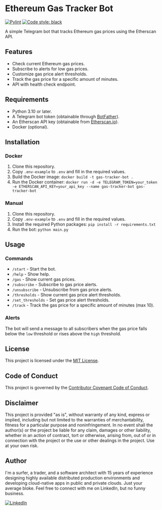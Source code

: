 # Ethereum Gas Tracker Bot

[![Pylint](https://github.com/hyp3rd/telegram-gas-tracker/actions/workflows/pylint.yml/badge.svg)](https://github.com/hyp3rd/telegram-gas-tracker/actions/workflows/pylint.yml)
[![Code style: black](https://img.shields.io/badge/code%20style-black-000000.svg)](https://github.com/psf/black)

A simple Telegram bot that tracks Ethereum gas prices using the Etherscan API.

## Features

- Check current Ethereum gas prices.
- Subscribe to alerts for low gas prices.
- Customize gas price alert thresholds.
- Track the gas price for a specific amount of minutes.
- API with health check endpoint.

## Requirements

- Python 3.10 or later.
- A Telegram bot token (obtainable through [BotFather](https://t.me/botfather)).
- An Etherscan API key (obtainable from [Etherscan.io](https://etherscan.io/)).
- Docker (optional).

## Installation

### Docker

1. Clone this repository.
2. Copy `.env-example` to `.env` and fill in the required values.
3. Build the Docker image: `docker build -t gas-tracker-bot .`
4. Run the Docker container: `docker run -d -e TELEGRAM_TOKEN=your_token -e ETHERSCAN_API_KEY=your_api_key --name gas-tracker-bot gas-tracker-bot`

### Manual

1. Clone this repository.
2. Copy `.env-example` to `.env` and fill in the required values.
3. Install the required Python packages: `pip install -r requirements.txt`
4. Run the bot: `python main.py`

## Usage

### Commands

- `/start` - Start the bot.
- `/help` - Show help.
- `/gas` - Show current gas prices.
- `/subscribe` - Subscribe to gas price alerts.
- `/unsubscribe` - Unsubscribe from gas price alerts.
- `/thresholds` - Show current gas price alert thresholds.
- `/set_thresholds` - Set gas price alert thresholds.
- `/track` - Track the gas price for a specific amount of minutes (max 10).

### Alerts

The bot will send a message to all subscribers when the gas price falls below the `low` threshold or rises above the `high` threshold.

## License

This project is licensed under the [MIT License](LICENSE).

## Code of Conduct

This project is governed by the [Contributor Covenant Code of Conduct](CODE_OF_CONDUCT.md).

## Disclaimer

This project is provided "as is", without warranty of any kind, express or implied, including but not limited to the warranties of merchantability, fitness for a particular purpose and noninfringement. In no event shall the author(s) or the project be liable for any claim, damages or other liability, whether in an action of contract, tort or otherwise, arising from, out of or in connection with the project or the use or other dealings in the project. Use at your own risk.

## Author

I'm a surfer, a trader, and a software architect with 15 years of experience designing highly available distributed production environments and developing cloud-native apps in public and private clouds. Just your average bloke. Feel free to connect with me on LinkedIn, but no funny business.

[![LinkedIn](https://img.shields.io/badge/LinkedIn-0077B5?style=for-the-badge&logo=linkedin&logoColor=white)](https://www.linkedin.com/in/francesco-cosentino/)
